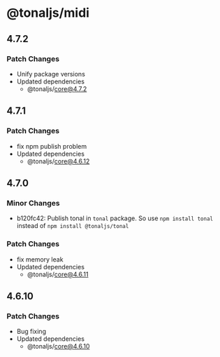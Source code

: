 # @tonaljs/midi

## 4.7.2

### Patch Changes

- Unify package versions
- Updated dependencies
  - @tonaljs/core@4.7.2

## 4.7.1

### Patch Changes

- fix npm publish problem
- Updated dependencies
  - @tonaljs/core@4.6.12

## 4.7.0

### Minor Changes

- b120fc42: Publish tonal in `tonal` package. So use `npm install tonal` instead of `npm install @tonaljs/tonal`

### Patch Changes

- fix memory leak
- Updated dependencies
  - @tonaljs/core@4.6.11

## 4.6.10

### Patch Changes

- Bug fixing
- Updated dependencies
  - @tonaljs/core@4.6.10
